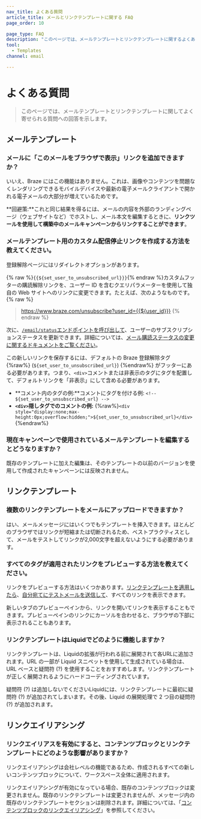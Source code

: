 ```yaml
---
nav_title: よくある質問
article_title: メールとリンクテンプレートに関する FAQ
page_order: 10

page_type: FAQ
description: "このページでは、メールテンプレートとリンクテンプレートに関するよくある質問を説明します。"
tool:
  - Templates
channel: email

---
```


# よくある質問

> このページでは、メールテンプレートとリンクテンプレートに関してよく寄せられる質問への回答を示します。

## メールテンプレート

### メールに「このメールをブラウザで表示」リンクを追加できますか？

いいえ、Braze にはこの機能はありません。これは、画像やコンテンツを問題なくレンダリングできるモバイルデバイスや最新の電子メールクライアントで開かれる電子メールの大部分が増えているためです。

**回避策:**これと同じ結果を得るには、メールの内容を外部のランディングページ（ウェブサイトなど）でホストし、メール本文を編集するときに、**リンクツールを使用して構築中のメールキャンペーンからリンクすることができます**。

### メールテンプレート用のカスタム配信停止リンクを作成する方法を教えてください。

登録解除ページにはリダイレクトオプションがあります。

{% raw %}`{{${set_user_to_unsubscribed_url}}}`{% endraw %}カスタムフッターの購読解除リンクを、ユーザー ID を含むクエリパラメーターを使用して独自の Web サイトへのリンクに変更できます。たとえば、次のようなものです。
{% raw %} 
> https://www.braze.com/unsubscribe?user_id={{${user_id}}}
{% endraw %}

次に、[`/email/status`エンドポイントを呼び出して]({{site.baseurl}}/api/endpoints/email/post_email_subscription_status/)、ユーザーのサブスクリプションステータスを更新できます。詳細については、[メール購読ステータスの変更に関するドキュメントをご覧ください]({{site.baseurl}}/user_guide/message_building_by_channel/email/managing_user_subscriptions/#changing-email-subscriptions)。

この新しいリンクを保存するには、デフォルトの Braze 登録解除タグ {%raw%} (``${set_user_to_unsubscribed_url}``) {%endraw%} がフッターにある必要があります。つまり、`<div>`コメントまたは非表示のタグにタグを配置して、デフォルトリンクを「非表示」にして含める必要があります。

- **コメント内のタグの例:**コメントにタグを付ける例: `<!-- ${set_user_to_unsubscribed_url} -->`
- **`<div>`隠しタグでのコメントの例:** {%raw%}`<div style="display:none;max-height:0px;overflow:hidden;">${set_user_to_unsubscribed_url}</div>`{%endraw%}

### 現在キャンペーンで使用されているメールテンプレートを編集するとどうなりますか？

既存のテンプレートに加えた編集は、そのテンプレートの以前のバージョンを使用して作成されたキャンペーンには反映されません。

## リンクテンプレート

### 複数のリンクテンプレートをメールにアップロードできますか？

はい、メールメッセージにはいくつでもテンプレートを挿入できます。ほとんどのブラウザではリンクが短縮または切断されるため、ベストプラクティスとして、メールをテストしてリンクが2,000文字を超えないようにする必要があります。

### すべてのタグが適用されたリンクをプレビューする方法を教えてください。

リンクをプレビューする方法はいくつかあります。[リンクテンプレートを適用したら]({{site.baseurl}}/user_guide/message_building_by_channel/email/templates/link_template/)、[自分宛てにテストメールを送信して]({{site.baseurl}}/developer_guide/platform_wide/sending_test_messages/)、すべてのリンクを表示できます。 

新しいタブのプレビューペインから、リンクを開いてリンクを表示することもできます。プレビューペインのリンクにカーソルを合わせると、ブラウザの下部に表示されることもあります。

### リンクテンプレートはLiquidでどのように機能しますか？

リンクテンプレートは、Liquidの拡張が行われる前に展開されて各URLに追加されます。URL の一部が Liquid スニペットを使用して生成されている場合は、URL ベースと疑問符 (?) を使用することをおすすめします。リンクテンプレートが正しく展開されるようにハードコーディングされています。 

疑問符 (?) は追加しないでくださいLiquidには、リンクテンプレートに最初に疑問符 (?) が追加されてしまいます。その後、Liquid の展開処理で 2 つ目の疑問符 (?) が追加されます。

## リンクエイリアシング

### リンクエイリアスを有効にすると、コンテンツブロックとリンクテンプレートにどのような影響がありますか？

リンクエイリアシングは会社レベルの機能であるため、作成されるすべての新しいコンテンツブロックについて、ワークスペース全体に適用されます。 

リンクエイリアシングが有効になっている場合、既存のコンテンツブロックは変更されません。既存のリンクテンプレートは変更されませんが、メッセージ内の既存のリンクテンプレートセクションは削除されます。詳細については、「[コンテンツブロックのリンクエイリアシング]({{site.baseurl}}/user_guide/message_building_by_channel/email/templates/link_aliasing/#link-aliasing-in-content-blocks)」を参照してください。

